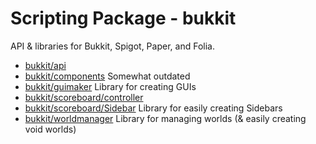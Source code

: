 # Scripting Package - bukkit

API & libraries for Bukkit, Spigot, Paper, and Folia.

-   [bukkit/api](./@bukkit/api/)
-   [bukkit/components](./@bukkit/components/) Somewhat outdated
-   [bukkit/guimaker](./@bukkit/guimaker/) Library for creating GUIs
-   [bukkit/scoreboard/controller](./@bukkit/scoreboard/controller.lua)
-   [bukkit/scoreboard/Sidebar](./@bukkit/scoreboard/Sidebar.lua) Library for easily creating Sidebars
-   [bukkit/worldmanager](./@bukkit/worldmanager/) Library for managing worlds (& easily creating void worlds)
